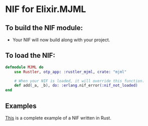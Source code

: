 # NIF for Elixir.MJML

## To build the NIF module:

- Your NIF will now build along with your project.

## To load the NIF:

```elixir
defmodule MJML do
    use Rustler, otp_app: :rustler_mjml, crate: "mjml"

    # When your NIF is loaded, it will override this function.
    def add(_a, _b), do: :erlang.nif_error(:nif_not_loaded)
end
```

## Examples

[This](https://github.com/hansihe/NifIo) is a complete example of a NIF written in Rust.
